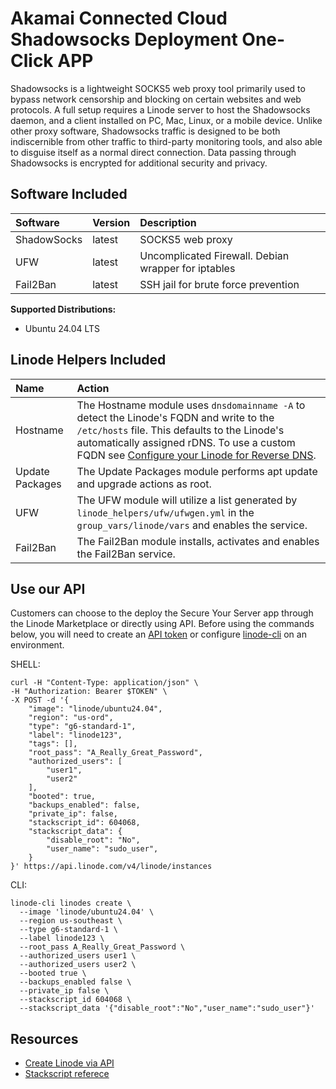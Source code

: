 # Akamai Connected Cloud Shadowsocks Deployment One-Click APP

Shadowsocks is a lightweight SOCKS5 web proxy tool primarily used to bypass network censorship and blocking on certain websites and web protocols. A full setup requires a Linode server to host the Shadowsocks daemon, and a client installed on PC, Mac, Linux, or a mobile device. Unlike other proxy software, Shadowsocks traffic is designed to be both indiscernible from other traffic to third-party monitoring tools, and also able to disguise itself as a normal direct connection. Data passing through Shadowsocks is encrypted for additional security and privacy.

## Software Included

| Software  | Version   | Description   |
| :---      | :----     | :---          |
| ShadowSocks | latest | SOCKS5 web proxy |
| UFW | latest | Uncomplicated Firewall. Debian wrapper for iptables |
| Fail2Ban | latest | SSH jail for brute force prevention |

**Supported Distributions:**

- Ubuntu 24.04 LTS

## Linode Helpers Included

| Name  | Action  |
| :---  | :---    |
| Hostname   | The Hostname module uses `dnsdomainname -A` to detect the Linode's FQDN and write to the `/etc/hosts` file. This defaults to the Linode's automatically assigned rDNS. To use a custom FQDN see [Configure your Linode for Reverse DNS](https://www.linode.com/docs/guides/configure-your-linode-for-reverse-dns/).  |
| Update Packages   | The Update Packages module performs apt update and upgrade actions as root.  |
| UFW   | The UFW module will utilize a list generated by `linode_helpers/ufw/ufwgen.yml` in the `group_vars/linode/vars` and enables the service.  |
| Fail2Ban   | The Fail2Ban module installs, activates and enables the Fail2Ban service.  |

## Use our API

Customers can choose to the deploy the Secure Your Server app through the Linode Marketplace or directly using API. Before using the commands below, you will need to create an [API token](https://www.linode.com/docs/products/tools/linode-api/get-started/#create-an-api-token) or configure [linode-cli](https://www.linode.com/products/cli/) on an environment.

SHELL:
```
curl -H "Content-Type: application/json" \
-H "Authorization: Bearer $TOKEN" \
-X POST -d '{
    "image": "linode/ubuntu24.04",
    "region": "us-ord",
    "type": "g6-standard-1",
    "label": "linode123",
    "tags": [],
    "root_pass": "A_Really_Great_Password",
    "authorized_users": [
        "user1",
        "user2"
    ],
    "booted": true,
    "backups_enabled": false,
    "private_ip": false,
    "stackscript_id": 604068,
    "stackscript_data": {
        "disable_root": "No",
        "user_name": "sudo_user",
    }
}' https://api.linode.com/v4/linode/instances
```
CLI:
```
linode-cli linodes create \
  --image 'linode/ubuntu24.04' \
  --region us-southeast \
  --type g6-standard-1 \
  --label linode123 \
  --root_pass A_Really_Great_Password \
  --authorized_users user1 \
  --authorized_users user2 \
  --booted true \
  --backups_enabled false \
  --private_ip false \
  --stackscript_id 604068 \
  --stackscript_data '{"disable_root":"No","user_name":"sudo_user"}'
```

## Resources

- [Create Linode via API](https://www.linode.com/docs/api/linode-instances/#linode-create)
- [Stackscript referece](https://www.linode.com/docs/guides/writing-scripts-for-use-with-linode-stackscripts-a-tutorial/#user-defined-fields-udfs)
